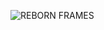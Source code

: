 ![REBORN FRAMES](https://github.com/PGBSean/PGBSean/assets/97381104/5b6cb00a-40b9-469d-9be0-1d17c5b19326)



